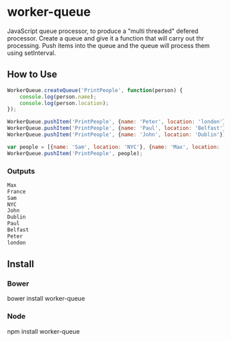 worker-queue
============

JavaScript queue processor, to produce a "multi threaded" defered processor. Create a queue and give it a function that will carry out thr processing. Push items into the queue and the queue will process them using setInterval.

## How to Use

``` JavaScript
WorkerQueue.createQueue('PrintPeople', function(person) {
	console.log(person.name);
	console.log(person.location);
});

WorkerQueue.pushItem('PrintPeople', {name: 'Peter', location: 'london'});
WorkerQueue.pushItem('PrintPeople', {name: 'Paul', location: 'Belfast'});
WorkerQueue.pushItem('PrintPeople', {name: 'John', location: 'Dublin'});

var people = [{name: 'Sam', location: 'NYC'}, {name: 'Max', location: 'France'}];
WorkerQueue.pushItem('PrintPeople', people);
```
### Outputs

``` bash
Max
France
Sam
NYC
John
Dublin
Paul
Belfast
Peter
london
```

## Install

### Bower

bower install worker-queue

### Node

npm install worker-queue



